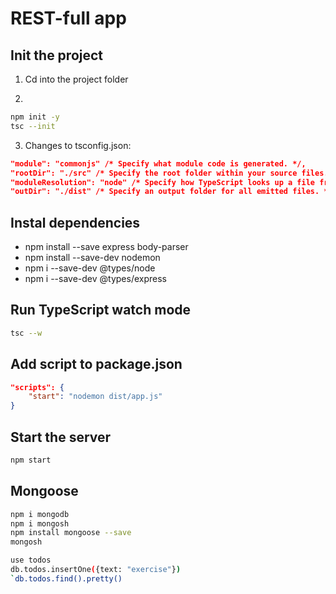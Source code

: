 # REST-full app

## Init the project

1. Cd into the project folder

2.

```sh
npm init -y
tsc --init
```

3. Changes to tsconfig.json:

```json
"module": "commonjs" /* Specify what module code is generated. */,
"rootDir": "./src" /* Specify the root folder within your source files. */,
"moduleResolution": "node" /* Specify how TypeScript looks up a file from a given module specifier. */,
"outDir": "./dist" /* Specify an output folder for all emitted files. */,
```

## Instal dependencies

-   npm install --save express body-parser
-   npm install --save-dev nodemon
-   npm i --save-dev @types/node
-   npm i --save-dev @types/express

## Run TypeScript watch mode

```sh
tsc --w
```

## Add script to package.json

```json
"scripts": {
    "start": "nodemon dist/app.js"
}
```

## Start the server

```sh
npm start
```

## Mongoose

```sh
npm i mongodb
npm i mongosh
npm install mongoose --save
mongosh
```

```sh //mongosh
use todos
db.todos.insertOne({text: "exercise"})
`db.todos.find().pretty()
```
